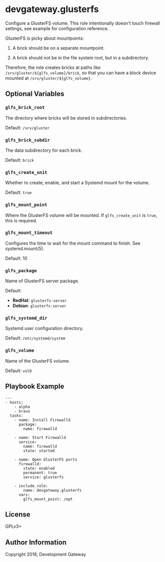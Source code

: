 # devgateway.glusterfs

Configure a GlusterFS volume. This role intentionally doesn't touch firewall settings, see example
for configuration reference.

GlusterFS is picky about mountpoints:

1. A brick should be on a separate mountpoint.

2. A brick should not be in the file system root, but in a subdirectory.

Therefore, the role creates bricks at paths like `/srv/gluster/${glfs_volume}/brick`, so that you
can have a block device mounted at `/srv/gluster/${glfs_volume}`.

## Optional Variables

### `glfs_brick_root`

The directory where bricks will be stored in subdirectories.

Default: ``` /srv/gluster ```

### `glfs_brick_subdir`

The data subdirectory for each brick.

Default: ``` brick ```

### `glfs_create_unit`

Whether to create, enable, and start a Systemd mount for the volume.

Default: ``` true ```

### `glfs_mount_point`

Where the GlusterFS volume will be mounted. If `glfs_create_unit` is `true`, this is required.

### `glfs_mount_timeout`

Configures the time to wait for the mount command to finish. See systemd.mount(5).

Default: 10

### `glfs_package`

Name of GlusterFS server package.

Default:

* **RedHat**: ``` glusterfs-server ```
* **Debian**: ``` glusterfs-server ```


### `glfs_systemd_dir`

Systemd user configuration directory.

Default: ``` /etc/systemd/system ```

### `glfs_volume`

Name of the GlusterFS volume.

Default: ``` vol0 ```

## Playbook Example

    ---
    - hosts:
        - alpha
        - bravo
      tasks:
        - name: Install Firewalld
          package:
            name: firewalld

        - name: Start Firewalld
          service:
            name: firewalld
            state: started

        - name: Open GlusterFS ports
          firewalld:
            state: enabled
            permanent: true
            service: glusterfs

        - include_role:
            name: devgateway.glusterfs
          vars:
            glfs_mount_point: /opt


## License

GPLv3+

## Author Information

Copyright 2018, Development Gateway

